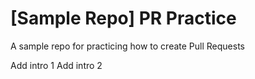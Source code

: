 # [Sample Repo] PR Practice
A sample repo for practicing how to create Pull Requests


Add intro 1
Add intro 2
